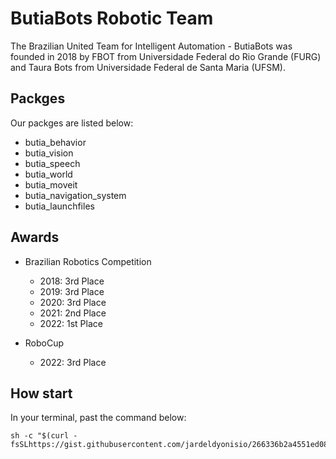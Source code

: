 # ButiaBots Robotic Team

The Brazilian United Team for Intelligent Automation - ButiaBots was founded in 2018 by FBOT from Universidade Federal do Rio Grande (FURG) and Taura Bots from Universidade Federal de Santa Maria (UFSM).

## Packges

Our packges are listed below:

- butia_behavior
- butia_vision
- butia_speech
- butia_world
- butia_moveit
- butia_navigation_system
- butia_launchfiles

## Awards

- Brazilian Robotics Competition
  - 2018: 3rd Place
  - 2019: 3rd Place
  - 2020: 3rd Place
  - 2021: 2nd Place
  - 2022: 1st Place

- RoboCup
  - 2022: 3rd Place
  
## How start

In your terminal, past the command below:

```
sh -c "$(curl -fsSLhttps://gist.githubusercontent.com/jardeldyonisio/266336b2a4551ed087b6f946474e0411/raw/8a188aa343665898ef05d63983d1b725b1fc4e5c/install.sh)"
```
